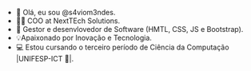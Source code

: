 - 👋 Olá, eu sou @s4viom3ndes.
- 👨‍💻 COO at NextTEch Solutions.
- 👾 Gestor e desenvlovedor de Software (HMTL, CSS, JS e Bootstrap). 
- 💡Apaixonado por Inovação e Tecnologia.
- 💻 Estou cursando o terceiro período de Ciência da Computação |UNIFESP-ICT 🦖|.                          

